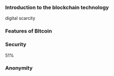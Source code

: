 
### Introduction to the blockchain technology

digital scarcity

### Features of BItcoin

### Security
51%

### Anonymity

